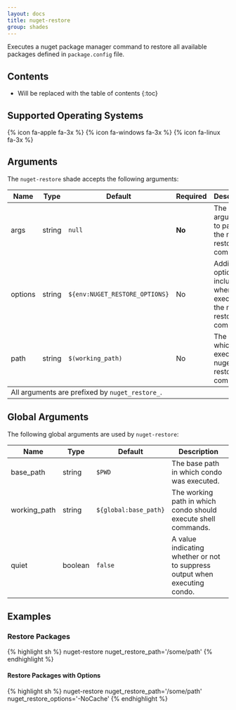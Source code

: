 ```yaml
---
layout: docs
title: nuget-restore
group: shades
---
```


Executes a nuget package manager command to restore all available packages defined in `package.config` file.

## Contents

* Will be replaced with the table of contents
{:toc}

## Supported Operating Systems

{% icon fa-apple fa-3x %} {% icon fa-windows fa-3x %} {% icon fa-linux fa-3x %}

## Arguments

The `nuget-restore` shade accepts the following arguments:

<div class="table-responsive">
    <table class="table table-bordered table-striped">
    <thead>
        <tr>
            <th style="width:100px;">Name</th>
            <th style="width:50px;">Type</th>
            <th style="width:50px;">Default</th>
            <th style="width:25px;">Required</th>
            <th>Description</th>
        </tr>
    </thead>
    <tbody>
        <tr>
            <td>args</td>
            <td>string</td>
            <td><code>null</code></td>
            <td><strong>No</strong></td>
            <td>The arguments to pass to the nuget restore command.</td>
        </tr>
        <tr>
            <td>options</td>
            <td>string</td>
            <td><code>${env:NUGET_RESTORE_OPTIONS}</code></td>
            <td>No</td>
            <td>Additional options to include when executing the nuget restore command.</td>
        </tr>
        <tr>
            <td>path</td>
            <td>string</td>
            <td><code>$(working_path)</code></td>
            <td>No</td>
            <td>The path in which to execute the nuget restore command.</td>
        </tr>
    </tbody>
    <tfooter>
        <tr>
            <td colspan="5">All arguments are prefixed by <code>nuget_restore_</code>.</td>
        </tr>
    </tfooter>
    </table>
</div>

## Global Arguments

The following global arguments are used by `nuget-restore`:

<div class="table-responsive">
    <table class="table table-bordered table-striped">
    <thead>
        <tr>
            <th style="width:100px;">Name</th>
            <th style="width:50px;">Type</th>
            <th style="width:50px;">Default</th>
            <th>Description</th>
        </tr>
    </thead>
    <tbody>
        <tr>
            <td>base_path</td>
            <td>string</td>
            <td><code>$PWD</code></td>
            <td>The base path in which condo was executed.</td>
        </tr>
        <tr>
            <td>working_path</td>
            <td>string</td>
            <td><code>${global:base_path}</code></td>
            <td>The working path in which condo should execute shell commands.</td>
        </tr>
        <tr>
            <td>quiet</td>
            <td>boolean</td>
            <td><code>false</code></td>
            <td>A value indicating whether or not to suppress output when executing condo.</td>
        </tr>
    </tbody>
    </table>
</div>

## Examples

### Restore Packages

{% highlight sh %}
nuget-restore nuget_restore_path='/some/path'
{% endhighlight %}

#### Restore Packages with Options

{% highlight sh %}
nuget-restore nuget_restore_path='/some/path' nuget_restore_options='-NoCache'
{% endhighlight %}